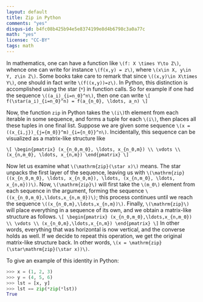 ```yaml
---
layout: default
title: Zip in Python
comments: "yes"
disqus-id: b4fc08b425b94e5e8374199e8d4b6798c3a0a77c
math: "yes"
license: "CC-BY"
tags: math
---
```


In mathematics, one can have a function like `\(f: X \times Y\to Z\)`,
whence one can write for instance `\(f(x,y) = z\)`, where `\(x\in X,
y\in Y, z\in Z\)`. Some books take care to remark that since `\((x,y)\in
X\times Y\)`, one should in fact write `\(f((x,y))=z\)`. In Python, this
distinction is accomplished using the star (`*`) in function calls.  So
for example if one had the sequence `\((a_i)_{i=n_0}^n\)`, then one can
write
`\[
f(\star(a_i)_{i=n_0}^n) = f(a_{n_0}, \ldots, a_n)
\]`

Now, the function `zip` in Python takes the `\(i\)`th element from each
iterable in some sequence, and forms a tuple for each `\(i\)`, then
places all these tuples in one final list.  Suppose we are given some
sequence `\(x = ((x_{i,j})_{j={m_0}}^m)_{i={n_0}}^n\)`. Incidentally,
this sequence can be visualized as a matrix-like structure like

`\[
\begin{pmatrix}
(x_{n_0,m_0}, \ldots, x_{n_0,m}) \\
\vdots \\
(x_{n,m_0}, \ldots, x_{n,m})
\end{pmatrix}
\]`

Now let us examine what `\(\mathrm{zip}(\star x)\)` means.  The star
unpacks the first layer of the sequence, leaving us with
`\(\mathrm{zip}((x_{n_0,m_0}, \ldots, x_{n_0,m}), \ldots, (x_{n,m_0},
\ldots, x_{n,m}))\)`.  Now, `\(\mathrm{zip}\)` will first take the
`\(m_0\)` element from each sequence in the argument, forming the
sequence `\((x_{n_0,m_0},\ldots,x_{n,m_0})\)`; this process continues
until we reach the sequence `\((x_{n_0,m},\ldots,x_{n,m})\)`.  Finally,
`\(\mathrm{zip}\)` will place everything in a sequence of its own, and
we obtain a matrix-like structure as follows.
`\[
\begin{pmatrix}
(x_{n_0,m_0},\ldots,x_{n,m_0}) \\
\vdots \\
(x_{n_0,m},\ldots,x_{n,m})
\end{pmatrix}
\]`
In other words, everything that was horizontal is now vertical, and the
converse holds as well. If we decide to repeat this operation, we get
the original matrix-like structure back.  In other words, `\(x =
\mathrm{zip}(\star\mathrm{zip}(\star x))\)`.

To give an example of this identity in Python:

``` python
>>> x = (1, 2, 3)
>>> y = (4, 5, 6)
>>> lst = [x, y]
>>> lst == zip(*zip(*lst))
True
```
